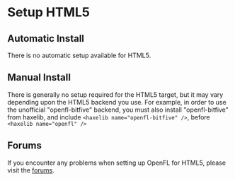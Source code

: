 # Setup HTML5

## Automatic Install

There is no automatic setup available for HTML5.

## Manual Install

There is generally no setup required for the HTML5 target, but it may vary depending upon the HTML5 backend you use. For example, in order to use the unofficial "openfl-bitfive" backend, you must also install "openfl-bitfive" from haxelib, and include `<haxelib name="openfl-bitfive" />`, before `<haxelib name="openfl" />`

## Forums

If you encounter any problems when setting up OpenFL for HTML5, please visit the [forums](http://community.openfl.org/c/help).

